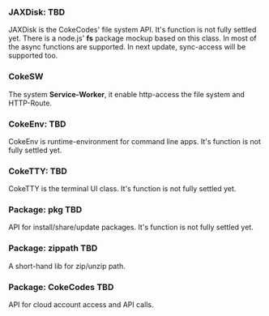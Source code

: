 ### JAXDisk: TBD
JAXDisk is the CokeCodes' file system API. It's function is not fully settled yet. There is a node.js' **fs** package mockup based on this class. In most of the async functions are supported. In next update, sync-access will be supported too.  
### CokeSW
The system **Service-Worker**, it enable http-access the file system and HTTP-Route. 
### CokeEnv: TBD
CokeEnv is runtime-environment for command line apps. It's function is not fully settled yet.
### CokeTTY: TBD
CokeTTY is the terminal UI class. It's function is not fully settled yet.
### Package: pkg TBD
API for install/share/update packages. It's function is not fully settled yet.
### Package: zippath TBD
A short-hand lib for zip/unzip path.
### Package: CokeCodes TBD
API for cloud account access and API calls.
